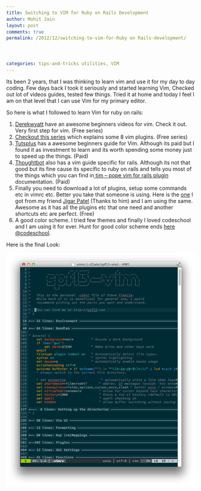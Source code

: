 ```yaml
---
title: Switching to VIM for Ruby on Rails Development
author: Mohit Jain
layout: post
comments: true
permalink: /2012/12/switching-to-vim-for-Ruby on Rails-development/



categories: tips-and-tricks utilities, VIM
---
```


Its been 2 years, that I was thinking to learn vim and use it for my day to day coding. Few days back I took it seriously and started learning Vim, Checked out lot of videos guides, tested few things. Tried it at home and today I feel I am on that level that I can use Vim for my primary editor.

So here is what I followed to learn Vim for ruby on rails:

1.  [Derekwyatt][1] have an awesome beginners videos for vim. Check it out. Very first step for vim. (Free series)
2.  [Checkout this series][2] which explains some 8 vim plugins. (Free series)
3.  [Tutsplus][3] has a awesome beginners guide for Vim. Although its paid but I found it as investment to learn and its worth spending some money just to speed up the things. (Paid)
4.  [Thoughtbot][4] also has a vim guide specific for rails. Although its not that good but its fine cause its specific to ruby on rails and tells you most of the things which you can find in[ tim – pope vim for rails plugin][5] documentation. (Paid)
5.  Finally you need to download a lot of plugins, setup some commands etc in vimrc etc. Better you take that someone is using. Here is the [one][6] I got from my friend [Jigar Patel][7] (Thanks to him) and I am using the same. Awesome as it has all the plugins etc that one need and another shortcuts etc are perfect. (Free)
6.  A good color scheme. I tried few themes and finally I loved codeschool and I am using it for ever. Hunt for good color scheme ends [here @codeschool][8].

 [1]: http://www.derekwyatt.org/vim/vim-tutorial-videos/vim-novice-tutorial-videos/ "Derekwyatt Vim from Novice Tutorials"
 [2]: http://net.tutsplus.com/sessions/vim-essential-plugins/ "Essential Vim plugins."
 [3]: https://tutsplus.com/course/venture-into-vim/ "TutsPlus - Venture into Vim"
 [4]: https://learn.thoughtbot.com/products/2-vim-for-rails-developers "Thoughtbot Vim for Rails"
 [5]: https://github.com/tpope/vim-rails "Vim for Rails"
 [6]: https://github.com/mohitjain/dotvim "Vimrc for ruby on rails."
 [7]: https://twitter.com/jagira "Jigar Patel"
 [8]: http://astonj.com/tech/vim-for-ruby-rails-and-a-sexy-theme/ "CodeSchool Theme for Vim"

Here is the final Look:

![Switching to VIM for Ruby on Rails Development](/wp-content/uploads/2012/12/Switching-to-VIM-for-Ruby-on-Rails-Development.png)
